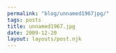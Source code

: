 ```yaml
---
permalink: "blog/unnamed1967jpg/"
tags: posts
title: unnamed1967.jpg
date: 2009-12-20
layout: layouts/post.njk
---
```


